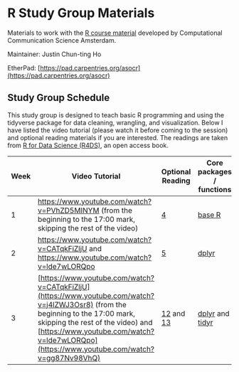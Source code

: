 # R Study Group Materials

Materials to work with the [R course material]([https://www.py4e.com/](https://github.com/ccs-amsterdam/r-course-material)) developed by Computational Communication Science Amsterdam.

Maintainer: Justin Chun-ting Ho

EtherPad: [https://pad.carpentries.org/asocr](https://pad.carpentries.org/asocr)

## Study Group Schedule

This study group is designed to teach basic R programming and using the tidyverse package for data cleaning, wrangling, and visualization. Below I have listed the video tutorial (please watch it before coming to the session) and optional reading materials if you are interested. The readings are taken from [R for Data Science (R4DS)](https://r4ds.had.co.nz/), an open access book.


| Week | Video Tutorial | Optional Reading | Core packages / functions |
|----|---|---|---|
| 1 | https://www.youtube.com/watch?v=PVhZD5MINYM (from the beginning to the 17:00 mark, skipping the rest of the video) | [4](https://r4ds.had.co.nz/workflow-basics.html) | [base R](https://github.com/rstudio/cheatsheets/blob/main/base-r.pdf) |
| 2 | https://www.youtube.com/watch?v=CATqkFiZljU and https://www.youtube.com/watch?v=lde7wLORQpo | [5](https://r4ds.had.co.nz/transform.html) | [dplyr](https://raw.githubusercontent.com/rstudio/cheatsheets/main/data-transformation.pdf) |
| 3 | [https://www.youtube.com/watch?v=CATqkFiZljU](https://www.youtube.com/watch?v=j4lZWJ3Osr8) (from the beginning to the 17:00 mark, skipping the rest of the video) and [https://www.youtube.com/watch?v=lde7wLORQpo](https://www.youtube.com/watch?v=gg87Nv98VhQ) | [12](https://r4ds.had.co.nz/tidy-data.html) and [13](https://r4ds.had.co.nz/relational-data.html) | [dplyr](https://raw.githubusercontent.com/rstudio/cheatsheets/main/data-transformation.pdf) and [tidyr](https://raw.githubusercontent.com/rstudio/cheatsheets/main/tidyr.pdf) |

